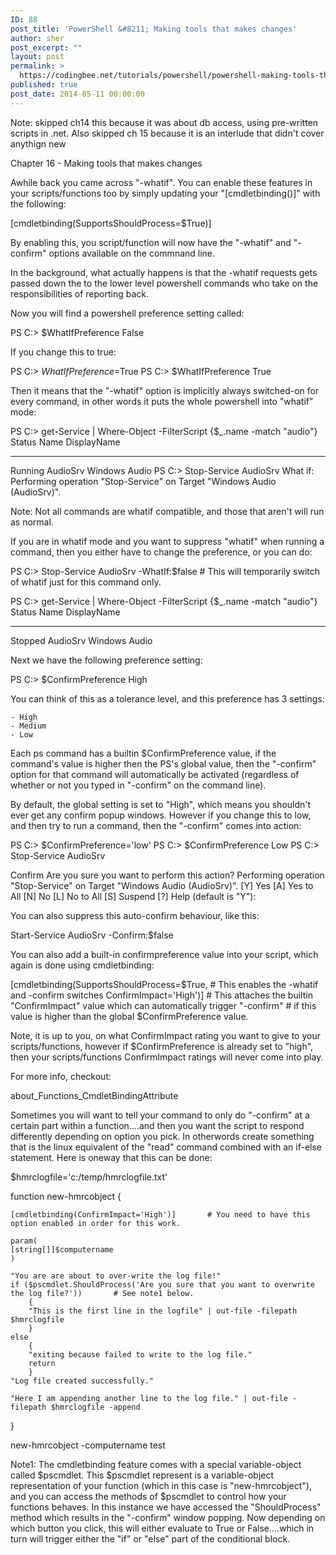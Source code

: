 ```yaml
---
ID: 88
post_title: 'PowerShell &#8211; Making tools that makes changes'
author: sher
post_excerpt: ""
layout: post
permalink: >
  https://codingbee.net/tutorials/powershell/powershell-making-tools-that-makes-changes
published: true
post_date: 2014-05-11 00:00:00
---
```

Note: skipped ch14 this because it was about db access, using pre-written scripts in .net. Also skipped ch 15 because it is an interlude that didn't cover anythign new

Chapter 16 - Making tools that makes changes

Awhile back you came across "-whatif". You can enable these features in your scripts/functions too by simply updating your "[cmdletbinding()]" with the following:

[cmdletbinding(SupportsShouldProcess=$True)]

By enabling this, you script/function will now have the "-whatif" and "-confirm" options available on the commnand line. 

In the background, what actually happens is that the -whatif requests gets passed down the to the lower level powershell commands who take on the responsibilities of reporting back. 


Now you will find a powershell preference setting called:

PS C:\> $WhatIfPreference
False

If you change this to true:

PS C:\> $WhatIfPreference=$True
PS C:\> $WhatIfPreference
True

Then it means that the "-whatif" option is implicitly always switched-on for every command, in other words it puts the whole powershell into "whatif" mode:

PS C:\> get-Service | Where-Object -FilterScript {$_.name -match "audio"}
Status   Name               DisplayName
------   ----               -----------
Running  AudioSrv           Windows Audio
PS C:\> Stop-Service AudioSrv
What if: Performing operation "Stop-Service" on Target "Windows Audio (AudioSrv)".


Note: Not all commands are whatif compatible, and those that aren't will run as normal. 

If you are in whatif mode and you want to suppress "whatif" when running a command, then you either have to change the preference, or you can do:

PS C:\> Stop-Service AudioSrv -WhatIf:$false		# This will temporarily switch of whatif just for this command only. 

PS C:\> get-Service | Where-Object -FilterScript {$_.name -match "audio"}
Status   Name               DisplayName
------   ----               -----------
Stopped  AudioSrv           Windows Audio 

 
Next we have the following preference setting:

PS C:\> $ConfirmPreference
High

You can think of this as a tolerance level, and this preference has 3 settings:

	- High
	- Medium
	- Low
	
Each ps command has a builtin $ConfirmPreference value, if the command's value is higher then the PS's global value, then the "-confirm" option for that command will automatically be activated (regardless of whether or not you typed in "-confirm" on the command line).

By default, the global setting is set to "High", which means you shouldn't ever get any confirm popup windows. However if you change this to low, and then try to run a command, then the "-confirm" comes into action:

PS C:\> $ConfirmPreference='low'
PS C:\> $ConfirmPreference
Low
PS C:\> Stop-Service AudioSrv

Confirm
Are you sure you want to perform this action?
Performing operation "Stop-Service" on Target "Windows Audio (AudioSrv)".
[Y] Yes  [A] Yes to All  [N] No  [L] No to All  [S] Suspend  [?] Help (default is "Y"):


You can also suppress this auto-confirm behaviour, like this:

Start-Service AudioSrv -Confirm:$false


You can also add a built-in confirmpreference value into your script, which again is done using cmdletbinding:

[cmdletbinding(SupportsShouldProcess=$True,		# This enables the -whatif and -confirm switches
				ConfirmImpact='High')]			# This attaches the builtin "ConfirmImpact" value which can automatically trigger "-confirm"
												# if this value is higher than the global $ConfirmPreference value. 

Note, it is up to you, on  what ConfirmImpact rating you want to give to your scripts/functions, however if $ConfirmPreference is already set to "high", then your scripts/functions ConfirmImpact ratings will never come into play. 

For more info, checkout:

about_Functions_CmdletBindingAttribute


Sometimes you will want to tell your command to only do "-confirm" at a certain part within a function....and then you want the script to respond differently depending on option you pick. In otherwords create something that is the linux equivalent of the "read" command combined with an if-else statement. Here is oneway that this can be done:

$hmrclogfile='c:/temp/hmrclogfile.txt'

function new-hmrcobject {

	[cmdletbinding(ConfirmImpact='High')]		# You need to have this option enabled in order for this work. 

   	param(
	[string[]]$computername 
   	)

	"You are are about to over-write the log file!"
    if ($pscmdlet.ShouldProcess('Are you sure that you want to overwrite the log file?'))		# See note1 below.
		{
        "This is the first line in the logfile" | out-file -filepath $hmrclogfile
		}
    else 
		{
        "exiting because failed to write to the log file."
        return
		}
    "Log file created successfully."

    "Here I am appending another line to the log file." | out-file -filepath $hmrclogfile -append
}

new-hmrcobject -computername test 
 
 
Note1: The cmdletbinding feature comes with a special variable-object called $pscmdlet. This $pscmdlet represent is a variable-object representation of your function (which in this case is "new-hmrcobject"), and you can access the methods of $pscmdlet to control how your functions behaves. In this instance we have accessed the "ShouldProcess" method which results in the "-confirm" window popping. Now depending on which button 
you click, this will either evaluate to True or False....which in turn will trigger either the "if" or "else" part of the conditional block.
